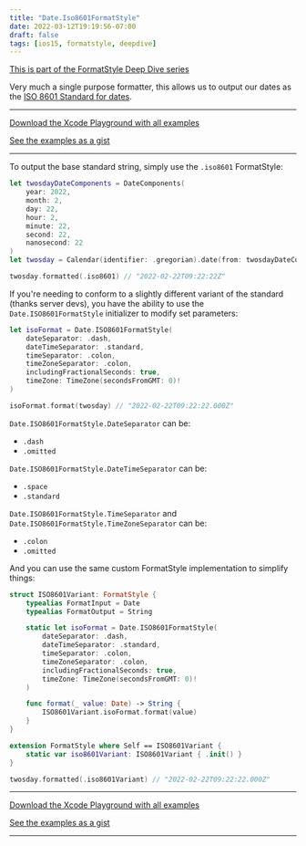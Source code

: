```yaml
---
title: "Date.Iso8601FormatStyle"
date: 2022-03-12T19:19:56-07:00
draft: false
tags: [ios15, formatstyle, deepdive]
---
```


[This is part of the FormatStyle Deep Dive series](/posts/formatstyle-deep-dive)

Very much a single purpose formatter, this allows us to output our dates as the [ISO 8601 Standard for dates](https://en.wikipedia.org/wiki/ISO_8601).

<hr>

[Download the Xcode Playground with all examples](https://github.com/brettohland/FormatStylesDeepDive/)

[See the examples as a gist](https://gist.github.com/brettohland/ac2fbd1446bc7bb64da491587b010e3c)

<hr>

To output the base standard string, simply use the `.iso8601` FormatStyle:

```Swift
let twosdayDateComponents = DateComponents(
    year: 2022,
    month: 2,
    day: 22,
    hour: 2,
    minute: 22,
    second: 22,
    nanosecond: 22
)
let twosday = Calendar(identifier: .gregorian).date(from: twosdayDateComponents)!

twosday.formatted(.iso8601) // "2022-02-22T09:22:22Z"
```

If you're needing to conform to a slightly different variant of the standard (thanks server devs), you have the ability to use the `Date.ISO8601FormatStyle` initializer to modify set parameters:

```Swift
let isoFormat = Date.ISO8601FormatStyle(
    dateSeparator: .dash,
    dateTimeSeparator: .standard,
    timeSeparator: .colon,
    timeZoneSeparator: .colon,
    includingFractionalSeconds: true,
    timeZone: TimeZone(secondsFromGMT: 0)!
)

isoFormat.format(twosday) // "2022-02-22T09:22:22.000Z"
```

`Date.ISO8601FormatStyle.DateSeparator` can be:

- `.dash`
- `.omitted`

`Date.ISO8601FormatStyle.DateTimeSeparator` can be:

- `.space`
- `.standard`

`Date.ISO8601FormatStyle.TimeSeparator` and `Date.ISO8601FormatStyle.TimeZoneSeparator` can be:

- `.colon`
- `.omitted`

And you can use the same custom FormatStyle implementation to simplify things:

```Swift
struct ISO8601Variant: FormatStyle {
    typealias FormatInput = Date
    typealias FormatOutput = String

    static let isoFormat = Date.ISO8601FormatStyle(
        dateSeparator: .dash,
        dateTimeSeparator: .standard,
        timeSeparator: .colon,
        timeZoneSeparator: .colon,
        includingFractionalSeconds: true,
        timeZone: TimeZone(secondsFromGMT: 0)!
    )

    func format(_ value: Date) -> String {
        ISO8601Variant.isoFormat.format(value)
    }
}

extension FormatStyle where Self == ISO8601Variant {
    static var iso8601Variant: ISO8601Variant { .init() }
}

twosday.formatted(.iso8601Variant) // "2022-02-22T09:22:22.000Z"
```

<hr>

[Download the Xcode Playground with all examples](https://github.com/brettohland/FormatStylesDeepDive/)

[See the examples as a gist](https://gist.github.com/brettohland/ac2fbd1446bc7bb64da491587b010e3c)

<hr>